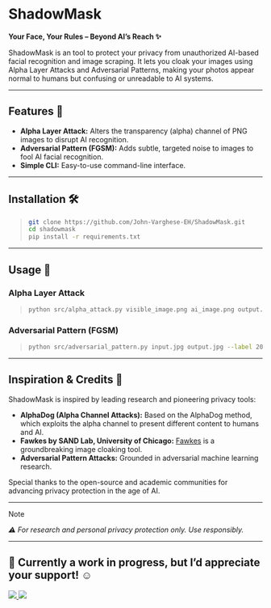 # ShadowMask

**Your Face, Your Rules – Beyond AI’s Reach ✨**

ShadowMask is an tool to protect your privacy from unauthorized AI-based facial recognition and image scraping. It lets you cloak your images using Alpha Layer Attacks and Adversarial Patterns, making your photos appear normal to humans but confusing or unreadable to AI systems.

---

## Features 🚀

- **Alpha Layer Attack:** Alters the transparency (alpha) channel of PNG images to disrupt AI recognition.
- **Adversarial Pattern (FGSM):** Adds subtle, targeted noise to images to fool AI facial recognition.
- **Simple CLI:** Easy-to-use command-line interface.

---

## Installation 🛠️

> ```bash
> git clone https://github.com/John-Varghese-EH/ShadowMask.git  
> cd shadowmask  
> pip install -r requirements.txt
> ```

---

## Usage 🎯

### Alpha Layer Attack

> ```bash
> python src/alpha_attack.py visible_image.png ai_image.png output.png --preview
> ```


### Adversarial Pattern (FGSM)

> ```bash
> python src/adversarial_pattern.py input.jpg output.jpg --label 207
> ```

---

## Inspiration & Credits 🙏

ShadowMask is inspired by leading research and pioneering privacy tools:

- **AlphaDog (Alpha Channel Attacks):** Based on the AlphaDog method, which exploits the alpha channel to present different content to humans and AI.
- **Fawkes by SAND Lab, University of Chicago:** [Fawkes](https://sandlab.cs.uchicago.edu/fawkes/) is a groundbreaking image cloaking tool.
- **Adversarial Pattern Attacks:** Grounded in adversarial machine learning research.

Special thanks to the open-source and academic communities for advancing privacy protection in the age of AI.

---

> [!NOTE]
> *⚠️ For research and personal privacy protection only. Use responsibly.*

---

## 🚧 Currently a work in progress, but I’d appreciate your support! ☺️
<p align="left">
  <a href="https://buymeacoffee.com/CyberTrinity">
    <img src="https://img.shields.io/badge/Buy%20Me%20a%20Coffee-ffdd00?style=for-the-badge&logo=buy-me-a-coffee&logoColor=black" />
  </a>
  <a href="https://patreon.com/CyberTrinity">
    <img src="https://img.shields.io/badge/Patreon-F96854?style=for-the-badge&logo=patreon&logoColor=white" />
  </a>
</p>
